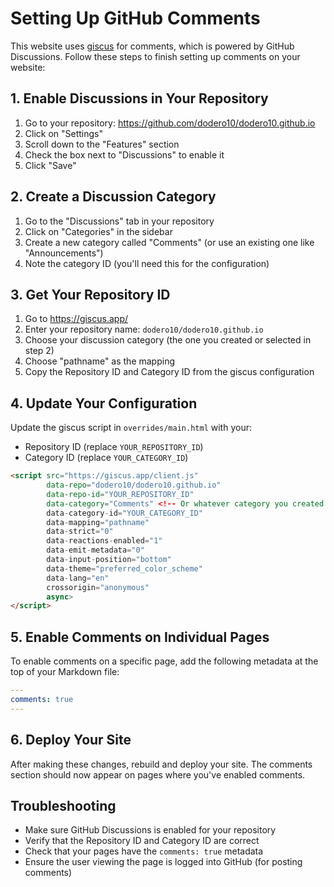 # Setting Up GitHub Comments

This website uses [giscus](https://giscus.app/) for comments, which is powered by GitHub Discussions. Follow these steps to finish setting up comments on your website:

## 1. Enable Discussions in Your Repository

1. Go to your repository: https://github.com/dodero10/dodero10.github.io
2. Click on "Settings"
3. Scroll down to the "Features" section
4. Check the box next to "Discussions" to enable it
5. Click "Save"

## 2. Create a Discussion Category

1. Go to the "Discussions" tab in your repository
2. Click on "Categories" in the sidebar
3. Create a new category called "Comments" (or use an existing one like "Announcements")
4. Note the category ID (you'll need this for the configuration)

## 3. Get Your Repository ID

1. Go to https://giscus.app/
2. Enter your repository name: `dodero10/dodero10.github.io`
3. Choose your discussion category (the one you created or selected in step 2)
4. Choose "pathname" as the mapping
5. Copy the Repository ID and Category ID from the giscus configuration

## 4. Update Your Configuration

Update the giscus script in `overrides/main.html` with your:
- Repository ID (replace `YOUR_REPOSITORY_ID`)
- Category ID (replace `YOUR_CATEGORY_ID`)

```html
<script src="https://giscus.app/client.js"
        data-repo="dodero10/dodero10.github.io"
        data-repo-id="YOUR_REPOSITORY_ID"
        data-category="Comments" <!-- Or whatever category you created -->
        data-category-id="YOUR_CATEGORY_ID"
        data-mapping="pathname"
        data-strict="0"
        data-reactions-enabled="1"
        data-emit-metadata="0"
        data-input-position="bottom"
        data-theme="preferred_color_scheme"
        data-lang="en"
        crossorigin="anonymous"
        async>
</script>
```

## 5. Enable Comments on Individual Pages

To enable comments on a specific page, add the following metadata at the top of your Markdown file:

```yaml
---
comments: true
---
```

## 6. Deploy Your Site

After making these changes, rebuild and deploy your site. The comments section should now appear on pages where you've enabled comments.

## Troubleshooting

- Make sure GitHub Discussions is enabled for your repository
- Verify that the Repository ID and Category ID are correct
- Check that your pages have the `comments: true` metadata
- Ensure the user viewing the page is logged into GitHub (for posting comments) 